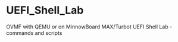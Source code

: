 # UEFI_Shell_Lab
OVMF with QEMU  or on MinnowBoard MAX/Turbot UEFI Shell Lab - commands and scripts 
